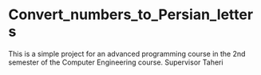 # Convert_numbers_to_Persian_letters
This is a simple project for an advanced programming course in the 2nd semester of the Computer Engineering course.
Supervisor Taheri
